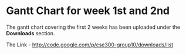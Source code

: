 # Gantt Chart for week 1st and 2nd #

The gantt chart covering the first 2 weeks has been uploaded under the **Downloads** section.

The Link - http://code.google.com/p/cse300-group10/downloads/list